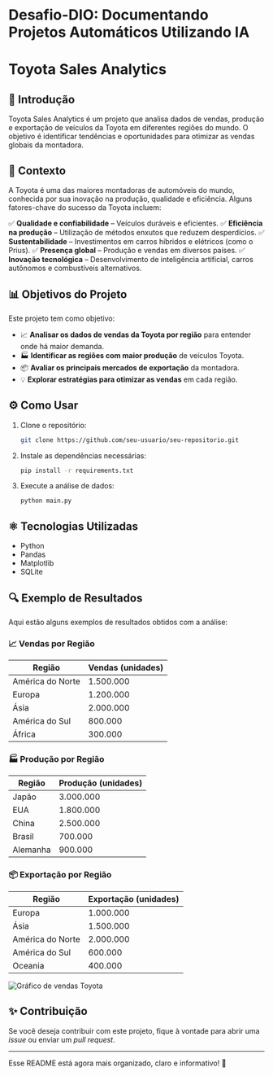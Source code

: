 # Desafio-DIO: Documentando Projetos Automáticos Utilizando IA

# Toyota Sales Analytics

## 🌟 Introdução
Toyota Sales Analytics é um projeto que analisa dados de vendas, produção e exportação de veículos da Toyota em diferentes regiões do mundo. O objetivo é identificar tendências e oportunidades para otimizar as vendas globais da montadora.

## 🔬 Contexto
A Toyota é uma das maiores montadoras de automóveis do mundo, conhecida por sua inovação na produção, qualidade e eficiência. Alguns fatores-chave do sucesso da Toyota incluem:

✅ **Qualidade e confiabilidade** – Veículos duráveis e eficientes.
✅ **Eficiência na produção** – Utilização de métodos enxutos que reduzem desperdícios.
✅ **Sustentabilidade** – Investimentos em carros híbridos e elétricos (como o Prius).
✅ **Presença global** – Produção e vendas em diversos países.
✅ **Inovação tecnológica** – Desenvolvimento de inteligência artificial, carros autônomos e combustíveis alternativos.

## 📊 Objetivos do Projeto
Este projeto tem como objetivo:

- 📈 **Analisar os dados de vendas da Toyota por região** para entender onde há maior demanda.
- 🏭 **Identificar as regiões com maior produção** de veículos Toyota.
- 📦 **Avaliar os principais mercados de exportação** da montadora.
- 💡 **Explorar estratégias para otimizar as vendas** em cada região.

## ⚙️ Como Usar
1. Clone o repositório:
   ```bash
   git clone https://github.com/seu-usuario/seu-repositorio.git
   ```
2. Instale as dependências necessárias:
   ```bash
   pip install -r requirements.txt
   ```
3. Execute a análise de dados:
   ```bash
   python main.py
   ```

## ⚛️ Tecnologias Utilizadas
- Python
- Pandas
- Matplotlib
- SQLite

## 🔍 Exemplo de Resultados
Aqui estão alguns exemplos de resultados obtidos com a análise:

### 📈 Vendas por Região
| Região  | Vendas (unidades) |
|----------|------------------|
| América do Norte | 1.500.000 |
| Europa  | 1.200.000 |
| Ásia    | 2.000.000 |
| América do Sul | 800.000 |
| África  | 300.000 |

### 🏭 Produção por Região
| Região  | Produção (unidades) |
|----------|------------------|
| Japão  | 3.000.000 |
| EUA    | 1.800.000 |
| China  | 2.500.000 |
| Brasil | 700.000 |
| Alemanha | 900.000 |

### 📦 Exportação por Região
| Região  | Exportação (unidades) |
|----------|------------------|
| Europa | 1.000.000 |
| Ásia  | 1.500.000 |
| América do Norte | 2.000.000 |
| América do Sul | 600.000 |
| Oceania | 400.000 |

![Gráfico de vendas Toyota](link_para_o_grafico_exemplo.png)

## ✨ Contribuição
Se você deseja contribuir com este projeto, fique à vontade para abrir uma _issue_ ou enviar um _pull request_.

---

Esse README está agora mais organizado, claro e informativo! 🚀

